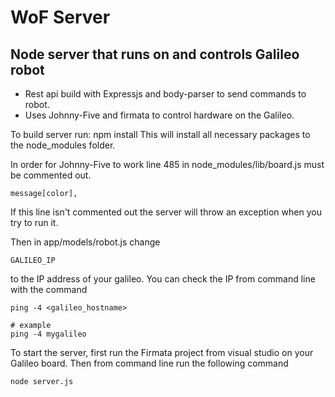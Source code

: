 # WoF Server
## Node server that runs on and controls Galileo robot

* Rest api build with Expressjs and body-parser to send commands to robot.
* Uses Johnny-Five and firmata to control hardware on the Galileo.

To build server run:
    npm install
This will install all necessary packages to the node_modules folder.

In order for Johnny-Five to work line 485 in node_modules/lib/board.js must be commented out.
```
message[color],
```
If this line isn't commented out the server will throw an exception when you try to run it.

Then in app/models/robot.js change 
```
GALILEO_IP
```
to the IP address of your galileo. You can check the IP from command line with the command
```
ping -4 <galileo_hostname>

# example
ping -4 mygalileo
```

To start the server, first run the Firmata project from visual studio on your Galileo board.
Then from command line run the following command 

```
node server.js
```
